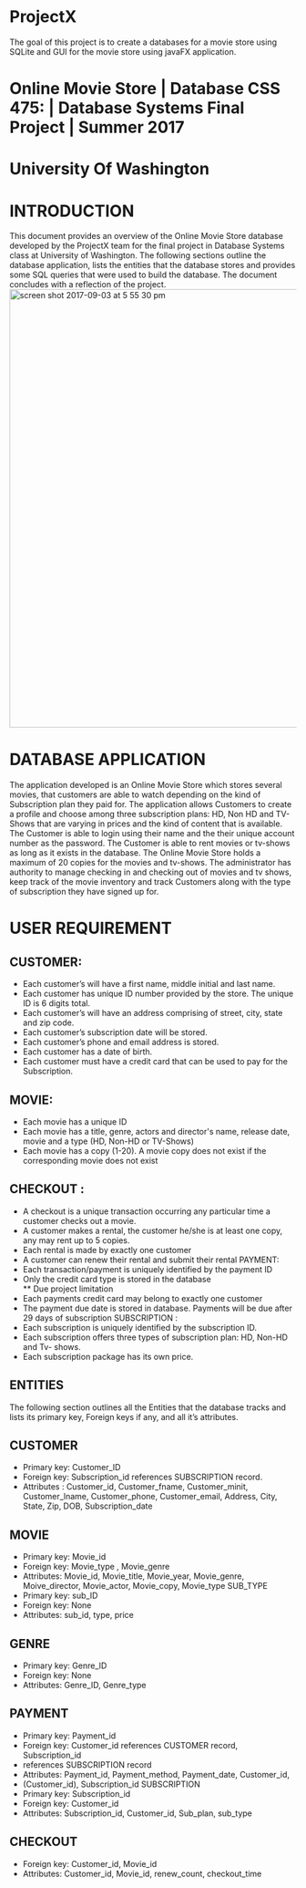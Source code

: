 # ProjectX
The goal of this project is to create a databases for a movie store using SQLite and GUI for the movie store using javaFX application.   

# Online   Movie   Store   | Database CSS   475:   | Database   Systems   Final   Project   |   Summer 2017      
#                                   University   Of   Washington 
# INTRODUCTION
This   document   provides   an   overview   of   the   Online   Movie   Store   database   developed by   the   ProjectX   team   for   the   final   project   in   Database   Systems   class   at   University   of Washington.   The   following   sections   outline   the   database   application,   lists   the entities   that   the   database   stores   and   provides   some   SQL   queries   that   were   used   to build   the   database.   The   document   concludes   with   a   reflection   of   the   project.
<img width="769" alt="screen shot 2017-09-03 at 5 55 30 pm" src="https://user-images.githubusercontent.com/16858570/30008207-d528868a-90d1-11e7-8011-2eee858afe6c.png">
# DATABASE   APPLICATION
The   application   developed   is   an   Online   Movie   Store   which   stores   several   movies, that   customers   are   able   to   watch   depending   on   the   kind   of   Subscription   plan   they paid   for.   The   application   allows   Customers   to   create   a   profile   and   choose   among three   subscription   plans:   HD,   Non   HD   and   TV-Shows   that   are   varying   in   prices   and the   kind   of   content   that   is   available.   The   Customer   is   able   to   login   using   their   name and   the   their   unique   account   number   as   the   password.      The   Customer   is   able   to rent   movies   or   tv-shows   as   long   as   it   exists   in   the   database.   The   Online   Movie   Store holds   a   maximum   of   20   copies   for   the   movies   and   tv-shows.   The   administrator   has authority   to   manage   checking   in   and   checking   out   of   movies   and   tv   shows,   keep track   of   the   movie   inventory   and   track   Customers   along   with   the   type   of subscription   they   have   signed   up   for.
# USER     REQUIREMENT 
## CUSTOMER: 
* Each   customer’s   will   have   a   first   name,   middle   initial   and   last   name.
* Each   customer   has   unique   ID   number   provided   by   the   store.   The   unique   ID   is
6   digits   total.
* Each   customer’s   will   have   an   address   comprising   of   street,   city,   state   and   zip
code.
* Each   customer’s   subscription   date   will   be   stored.
* Each   customer’s   phone   and   email   address   is   stored.
* Each   customer   has   a   date   of   birth.
* Each   customer   must   have   a   credit   card   that   can   be   used   to   pay   for   the Subscription. 
## MOVIE:
* Each   movie   has   a   unique   ID
* Each   movie   has   a   title,   genre,   actors   and   director's   name,   release   date,   movie
and   a   type   (HD,   Non-HD   or   TV-Shows)
* Each   movie   has   a   copy   (1-20).   A   movie   copy   does   not   exist   if   the
corresponding   movie   does   not   exist 
## CHECKOUT :
* A   checkout   is   a   unique   transaction   occurring   any   particular   time   a   customer checks   out   a   movie.
* A   customer   makes   a   rental,   the   customer   he/she   is   at   least   one   copy,   any may   rent   up   to   5   copies.
* Each   rental   is   made   by   exactly   one   customer
* A   customer   can   renew   their   rental   and   submit   their   rental   PAYMENT:
* Each   transaction/payment   is   uniquely   identified   by   the   payment   ID
* Only   the   credit   card   type   is   stored   in   the   database  
**   Due   project   limitation
* Each   payments   credit   card   may   belong   to   exactly   one   customer
* The   payment   due   date   is   stored   in   database.   Payments   will   be   due   after   29
days   of   subscription SUBSCRIPTION :
* Each   subscription   is   uniquely   identified   by   the   subscription   ID.
* Each   subscription   offers   three   types   of   subscription   plan:   HD,   Non-HD   and
Tv-   shows.
* Each   subscription   package   has   its   own   price.

## ENTITIES
The   following   section   outlines   all   the   Entities   that   the   database   tracks   and   lists   its primary   key,   Foreign   keys   if   any,   and   all   it’s   attributes.
## CUSTOMER
* Primary   key:     Customer_ID
* Foreign   key:    Subscription_id   references   SUBSCRIPTION   record.
* Attributes :     Customer_id,   Customer_fname,   Customer_minit,
Customer_lname,   Customer_phone,   Customer_email,   Address,   City,   State, Zip,   DOB,   Subscription_date
## MOVIE
* Primary   key:     Movie_id
* Foreign   key:     Movie_type   ,   Movie_genre
* Attributes:     Movie_id,   Movie_title,   Movie_year,   Movie_genre,   Moive_director,
Movie_actor,   Movie_copy,   Movie_type SUB_TYPE
* Primary   key:     sub_ID
* Foreign   key:     None
* Attributes:     sub_id,   type,   price
## GENRE
* Primary   key:     Genre_ID
* Foreign   key:    None
* Attributes:     Genre_ID,   Genre_type
## PAYMENT
* Primary   key:    Payment_id
* Foreign   key:     Customer_id   references   CUSTOMER   record,   Subscription_id
* references   SUBSCRIPTION   record
* Attributes:    Payment_id,   Payment_method,   Payment_date,   Customer_id,
* (Customer_id),   Subscription_id SUBSCRIPTION
* Primary   key:     Subscription_id
* Foreign   key:    Customer_id
* Attributes:    Subscription_id,   Customer_id,   Sub_plan,   sub_type
## CHECKOUT
* Foreign   key:    Customer_id,   Movie_id
* Attributes:     Customer_id,   Movie_id,   renew_count,   checkout_time

